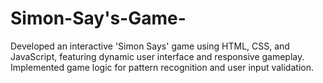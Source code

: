 # Simon-Say's-Game-
Developed an interactive 'Simon Says' game using HTML, CSS, and JavaScript, featuring dynamic user interface and responsive gameplay. Implemented game logic for pattern recognition and user input validation.
